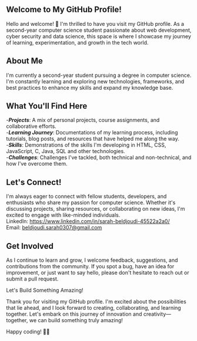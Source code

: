 ## Welcome to My GitHub Profile!

Hello and welcome! 👋 I'm thrilled to have you visit my GitHub profile. As a second-year computer science student passionate about web development, cyber security and data science, this space is where I showcase my journey of learning, experimentation, and growth in the tech world.


## About Me  

I'm currently a second-year student pursuing a degree in computer science. I'm constantly learning and exploring new technologies, frameworks, and best practices to enhance my skills and expand my knowledge base.


## What You'll Find Here 

-***Projects***: A mix of personal projects, course assignments, and collaborative efforts.<br>
-***Learning Journey***: Documentations of my learning process, including tutorials, blog posts, and resources that have helped me along the way.<br>
-***Skills***: Demonstrations of the skills I'm developing in HTML, CSS, JavaScript, C, Java, SQL and other technologies.<br>
-***Challenges***: Challenges I've tackled, both technical and non-technical, and how I've overcome them.<br>


## Let's Connect! 

I'm always eager to connect with fellow students, developers, and enthusiasts who share my passion for computer science. Whether it's discussing projects, sharing resources, or collaborating on new ideas, I'm excited to engage with like-minded individuals.<br>
LinkedIn: https://www.linkedin.com/in/sarah-beldjoudi-45522a2a0/<br>
Email: beldjoudi.sarah0307@gmail.com<br>


## Get Involved 

As I continue to learn and grow, I welcome feedback, suggestions, and contributions from the community. If you spot a bug, have an idea for improvement, or just want to say hello, please don't hesitate to reach out or submit a pull request.<br>


Let's Build Something Amazing! <br>

Thank you for visiting my GitHub profile. I'm excited about the possibilities that lie ahead, and I look forward to creating, collaborating, and learning together. Let's embark on this journey of innovation and creativity—together, we can build something truly amazing!<br>

Happy coding! 🚀✨


